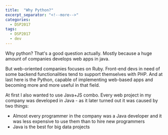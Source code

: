 ```yaml
---
title: 	"Why Python?"
excerpt_separator: "<!--more-->"
categories:
  - DSP2017
tags:
  - DSP2017
  - dev
---
```


Why python? That's a good question actually. Mostly because a huge amount of companies develops web apps in java. 

<!--more-->

But web-oriented companies focuses on Ruby. Front-end devs in need of some backend functionalities tend to support themselves with PHP. And at last here is the Python, capable of implementing web-based apps and becoming more and more useful in that field.

At first I also wanted to use Java+JS combo. Every web project in my company was developed in Java - as it later turned out it was caused by two things:
 * Almost every programmer in the company was a Java developer and it was less expensive to use them than to hire new programmers
 * Java is the best for big data projects
 
